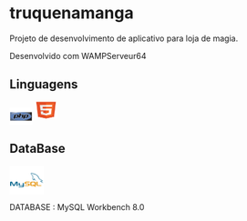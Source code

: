 # truquenamanga
Projeto de desenvolvimento de aplicativo para loja de magia.

Desenvolvido com WAMPServeur64

<h2>Linguagens</h2>
<div style="display: inline_block">
<img align="center" alt="Renaud-Php" height="30" width="40"src="https://raw.githubusercontent.com/devicons/devicon/master/icons/php/php-original.svg"/>
<img alt="Renaud-HTML" height="30" width="40" src="https://raw.githubusercontent.com/devicons/devicon/master/icons/html5/html5-original.svg">
</div>

<h2>DataBase</h2>
<div style="display: inline_block">
<img align="center" alt="Renaud-MySQL" height="50" width="60" src="https://raw.githubusercontent.com/devicons/devicon/master/icons/mysql/mysql-original-wordmark.svg"/>
</div>

DATABASE : MySQL Workbench 8.0
